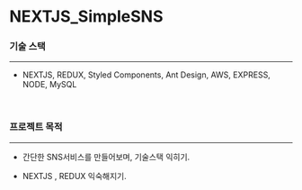 # NEXTJS_SimpleSNS

### 기술 스택

<hr/>

- NEXTJS, REDUX, Styled Components, Ant Design, AWS, EXPRESS, NODE, MySQL

<br>

### 프로젝트 목적

<hr/>

- 간단한 SNS서비스를 만들어보며, 기술스택 익히기.

- NEXTJS , REDUX 익숙해지기.

